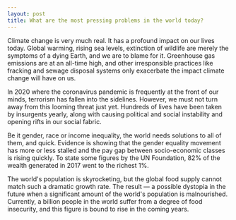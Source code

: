 ```yaml
---
layout: post
title: What are the most pressing problems in the world today?
---
```




Climate change is very much real. It has a profound impact on our lives today. Global warming, rising sea levels, extinction of wildlife are merely the symptoms of a dying Earth, and we are to blame for it. Greenhouse gas emissions are at an all-time high, and other irresponsible practices like fracking and sewage disposal systems only exacerbate the impact climate change will have on us.

In 2020 where the coronavirus pandemic is frequently at the front of our minds, terrorism has fallen into the sidelines. However, we must not turn away from this looming threat just yet. Hundreds of lives have been taken by insurgents yearly, along with causing political and social instability and opening rifts in our social fabric. 

Be it gender, race or income inequality, the world needs solutions to all of them, and quick. Evidence is showing that the gender equality movement has more or less stalled and the pay gap between socio-economic classes is rising quickly. To state some figures by the UN Foundation, 82% of the wealth generated in 2017 went to the richest 1%. 

The world's population is skyrocketing, but the global food supply cannot match such a dramatic growth rate. The result — a possible dystopia in the future when a significant amount of the world's population is malnourished. Currently, a billion people in the world suffer from a degree of food insecurity, and this figure is bound to rise in the coming years.